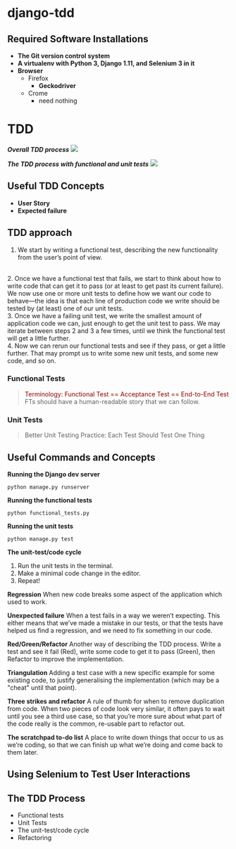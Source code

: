 # django-tdd

## Required Software Installations

+ **The Git version control system**
+ **A virtualenv with Python 3, Django 1.11, and Selenium 3 in it**
+ **Browser**
    - Firefox
        + **Geckodriver**
    - Crome
        + need nothing

# TDD

***Overall TDD process***
![](https://www.obeythetestinggoat.com/book/images/twp2_0403.png)
<br>

***The TDD process with functional and unit tests***
![](https://www.obeythetestinggoat.com/book/images/twp2_0404.png)

## Useful TDD Concepts

+ **User Story**
+ **Expected failure**

## TDD approach

1. We start by writing a functional test, describing the new functionality from the user’s point of view.
<br>
2. Once we have a functional test that fails, we start to think about how to write code that can get it to pass (or at least to get past its current failure). We now use one or more unit tests to define how we want our code to behave—​the idea is that each line of production code we write should be tested by (at least) one of our unit tests.
<br>
3. Once we have a failing unit test, we write the smallest amount of application code we can, just enough to get the unit test to pass. We may iterate between steps 2 and 3 a few times, until we think the functional test will get a little further.
<br>
4. Now we can rerun our functional tests and see if they pass, or get a little further. That may prompt us to write some new unit tests, and some new code, and so on.

### Functional Tests

> <font color="darkred">Terminology: 
Functional Test == Acceptance Test == End-to-End Test</font>
FTs should have a human-readable story that we can follow.

### Unit Tests

>Better Unit Testing Practice: Each Test Should Test One Thing


## Useful Commands and Concepts

**Running the Django dev server**

```
python manage.py runserver
```

**Running the functional tests**

```
python functional_tests.py
```

**Running the unit tests**

```
python manage.py test
```

**The unit-test/code cycle**

1. Run the unit tests in the terminal.
2. Make a minimal code change in the editor.
3. Repeat!

**Regression**
When new code breaks some aspect of the application which used to work.

**Unexpected failure**
When a test fails in a way we weren’t expecting. This either means that we’ve made a mistake in our tests, or that the tests have helped us find a regression, and we need to fix something in our code.

**Red/Green/Refactor**
Another way of describing the TDD process. Write a test and see it fail (Red), write some code to get it to pass (Green), then Refactor to improve the implementation.

**Triangulation**
Adding a test case with a new specific example for some existing code, to justify generalising the implementation (which may be a "cheat" until that point).

**Three strikes and refactor**
A rule of thumb for when to remove duplication from code. When two pieces of code look very similar, it often pays to wait until you see a third use case, so that you’re more sure about what part of the code really is the common, re-usable part to refactor out.

**The scratchpad to-do list**
A place to write down things that occur to us as we’re coding, so that we can finish up what we’re doing and come back to them later.

## Using Selenium to Test User Interactions

## The TDD Process

+ Functional tests
+ Unit Tests
+ The unit-test/code cycle
+ Refactoring